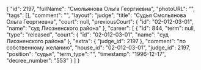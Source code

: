 {
    "id": 2197,
    "fullName": "Смольянова Ольга Георгиевна",
    "photoURL": "",
    "tags": [],
    "comment": "",
    "layout": "judge",
    "title": "Судья Смольянова Ольга Георгиевна",
    "court": null,
    "previousCourt": {
        "id": "02-012-03-01",
        "name": "суд Лиозненского района"
    },
    "career": [
        {
            "id": 844,
            "term": null,
            "type": "released",
            "court": {
                "id": "02-012-03-01",
                "name": "суд Лиозненского района"
            },
            "extra": {
                "judge_id": 2197
            },
            "comment": "по собственному желанию",
            "house_id": "02-012-03-01",
            "judge_id": 2197,
            "position": "судья",
            "term_type": "",
            "timestamp": "1996-12-17",
            "decree_number": "553"
        }
    ]
}